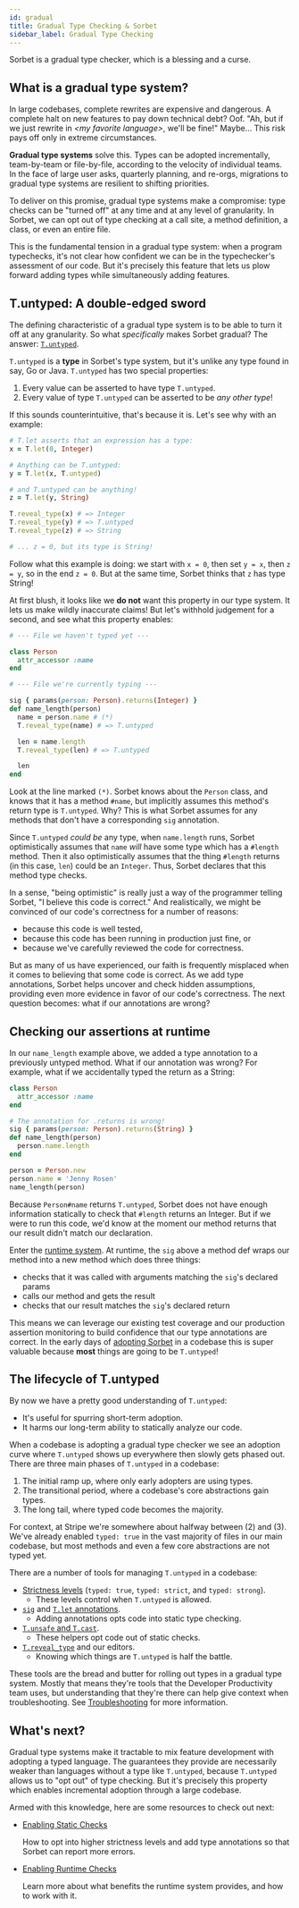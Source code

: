 ```yaml
---
id: gradual
title: Gradual Type Checking & Sorbet
sidebar_label: Gradual Type Checking
---
```


Sorbet is a gradual type checker, which is a blessing and a curse.

## What is a gradual type system?

In large codebases, complete rewrites are expensive and dangerous. A complete halt on new features to pay down technical debt? Oof. "Ah, but if we just rewrite in _\<my favorite language\>_, we'll be fine!" Maybe... This risk pays off only in extreme circumstances.

**Gradual type systems** solve this. Types can be adopted incrementally, team-by-team or file-by-file, according to the velocity of individual teams. In the face of large user asks, quarterly planning, and re-orgs, migrations to gradual type systems are resilient to shifting priorities.

To deliver on this promise, gradual type systems make a compromise: type checks can be "turned off" at any time and at any level of granularity. In Sorbet, we can opt out of type checking at a call site, a method definition, a class, or even an entire file.

This is the fundamental tension in a gradual type system: when a program typechecks, it's not clear how confident we can be in the typechecker's assessment of our code. But it's precisely this feature that lets us plow forward adding types while simultaneously adding features.

## T.untyped: A double-edged sword

The defining characteristic of a gradual type system is to be able to turn it off at any granularity. So what _specifically_ makes Sorbet gradual? The answer: [`T.untyped`](untyped.md).

`T.untyped` is a **type** in Sorbet's type system, but it's unlike any type found in say, Go or Java. `T.untyped` has two special properties:

1.  Every value can be asserted to have type `T.untyped`.
2.  Every value of type `T.untyped` can be asserted to be _any other type_!

If this sounds counterintuitive, that's because it is. Let's see why with an example:

```ruby
# T.let asserts that an expression has a type:
x = T.let(0, Integer)

# Anything can be T.untyped:
y = T.let(x, T.untyped)

# and T.untyped can be anything!
z = T.let(y, String)

T.reveal_type(x) # => Integer
T.reveal_type(y) # => T.untyped
T.reveal_type(z) # => String

# ... z = 0, but its type is String!
```

Follow what this example is doing: we start with `x = 0`, then set `y = x`, then `z = y`, so in the end `z = 0`. But at the same time, Sorbet thinks that `z` has type String!

At first blush, it looks like we **do not** want this property in our type system. It lets us make wildly inaccurate claims! But let's withhold judgement for a second, and see what this property enables:

```ruby
# --- File we haven't typed yet ---

class Person
  attr_accessor :name
end

# --- File we're currently typing ---

sig { params(person: Person).returns(Integer) }
def name_length(person)
  name = person.name # (*)
  T.reveal_type(name) # => T.untyped

  len = name.length
  T.reveal_type(len) # => T.untyped

  len
end
```

Look at the line marked `(*)`. Sorbet knows about the `Person` class, and knows that it has a method `#name`, but implicitly assumes this method's return type is `T.untyped`. Why? This is what Sorbet assumes for any methods that don't have a corresponding `sig` annotation.

Since `T.untyped` _could be_ any type, when `name.length` runs, Sorbet optimistically assumes that `name` _will_ have some type which has a `#length` method. Then it also optimistically assumes that the thing `#length` returns (in this case, `len`) could be an `Integer`. Thus, Sorbet declares that this method type checks.

In a sense, "being optimistic" is really just a way of the programmer telling Sorbet, "I believe this code is correct." And realistically, we might be convinced of our code's correctness for a number of reasons:

- because this code is well tested,
- because this code has been running in production just fine, or
- because we've carefully reviewed the code for correctness.

But as many of us have experienced, our faith is frequently misplaced when it comes to believing that some code is correct. As we add type annotations, Sorbet helps uncover and check hidden assumptions, providing even more evidence in favor of our code's correctness. The next question becomes: what if our annotations are wrong?

## Checking our assertions at runtime

In our `name_length` example above, we added a type annotation to a previously untyped method. What if our annotation was wrong? For example, what if we accidentally typed the return as a String:

```ruby
class Person
  attr_accessor :name
end

# The annotation for .returns is wrong!
sig { params(person: Person).returns(String) }
def name_length(person)
  person.name.length
end

person = Person.new
person.name = 'Jenny Rosen'
name_length(person)
```

Because `Person#name` returns `T.untyped`, Sorbet does not have enough information statically to check that `#length` returns an Integer. But if we were to run this code, we'd know at the moment our method returns that our result didn't match our declaration.

Enter the [runtime system](runtime.md). At runtime, the `sig` above a method def wraps our method into a new method which does three things:

- checks that it was called with arguments matching the `sig`'s declared params
- calls our method and gets the result
- checks that our result matches the `sig`'s declared return

This means we can leverage our existing test coverage and our production assertion monitoring to build confidence that our type annotations are correct. In the early days of [adopting Sorbet](adopting.md) in a codebase this is super valuable because **most** things are going to be `T.untyped`!

## The lifecycle of T.untyped

By now we have a pretty good understanding of `T.untyped`:

- It's useful for spurring short-term adoption.
- It harms our long-term ability to statically analyze our code.

When a codebase is adopting a gradual type checker we see an adoption curve where `T.untyped` shows up everywhere then slowly gets phased out. There are three main phases of `T.untyped` in a codebase:

1.  The initial ramp up, where only early adopters are using types.
1.  The transitional period, where a codebase's core abstractions gain types.
1.  The long tail, where typed code becomes the majority.

For context, at Stripe we're somewhere about halfway between (2) and (3). We've already enabled `typed: true` in the vast majority of files in our main codebase, but most methods and even a few core abstractions are not typed yet.

There are a number of tools for managing `T.untyped` in a codebase:

- [Strictness levels](static.md) (`typed: true`, `typed: strict`, and `typed: strong`).
  - These levels control when `T.untyped` is allowed.
- [`sig`](sigs.md) and [`T.let` annotations](type-annotations.md).
  - Adding annotations opts code into static type checking.
- [`T.unsafe` and `T.cast`](troubleshooting.md#escape-hatches).
  - These helpers opt code out of static checks.
- [`T.reveal_type`](troubleshooting.md) and our editors.
  - Knowing which things are `T.untyped` is half the battle.

These tools are the bread and butter for rolling out types in a gradual type system. Mostly that means they're tools that the Developer Productivity team uses, but understanding that they're there can help give context when troubleshooting. See [Troubleshooting](troubleshooting.md) for more information.

## What's next?

Gradual type systems make it tractable to mix feature development with adopting a typed language. The guarantees they provide are necessarily weaker than languages without a type like `T.untyped`, because `T.untyped` allows us to "opt out" of type checking. But it's precisely this property which enables incremental adoption through a large codebase.

Armed with this knowledge, here are some resources to check out next:

- [Enabling Static Checks](static.md)

  How to opt into higher strictness levels and add type annotations so that Sorbet can report more errors.

- [Enabling Runtime Checks](runtime.md)

  Learn more about what benefits the runtime system provides, and how to work with it.
